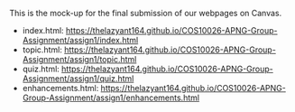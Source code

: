This is the mock-up for the final submission of our webpages on Canvas.
- index.html: https://thelazyant164.github.io/COS10026-APNG-Group-Assignment/assign1/index.html
- topic.html: https://thelazyant164.github.io/COS10026-APNG-Group-Assignment/assign1/topic.html
- quiz.html: https://thelazyant164.github.io/COS10026-APNG-Group-Assignment/assign1/quiz.html
- enhancements.html: https://thelazyant164.github.io/COS10026-APNG-Group-Assignment/assign1/enhancements.html